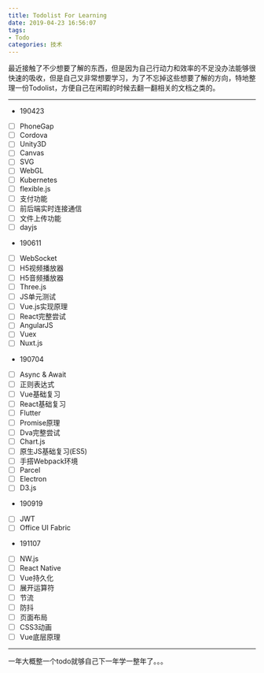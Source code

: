 ```yaml
---
title: Todolist For Learning
date: 2019-04-23 16:56:07
tags:
- Todo
categories: 技术
---
```


最近接触了不少想要了解的东西，但是因为自己行动力和效率的不足没办法能够很快速的吸收，但是自己又非常想要学习，为了不忘掉这些想要了解的方向，特地整理一份Todolist，方便自己在闲暇的时候去翻一翻相关的文档之类的。

<!-- more -->

---

* 190423

- [ ] PhoneGap
- [ ] Cordova
- [ ] Unity3D
- [ ] Canvas
- [ ] SVG
- [ ] WebGL
- [ ] Kubernetes
- [ ] flexible.js
- [ ] 支付功能
- [ ] 前后端实时连接通信
- [ ] 文件上传功能
- [ ] dayjs

* 190611

- [ ] WebSocket
- [ ] H5视频播放器
- [ ] H5音频播放器
- [ ] Three.js
- [ ] JS单元测试
- [ ] Vue.js实现原理
- [ ] React完整尝试
- [ ] AngularJS
- [ ] Vuex
- [ ] Nuxt.js

* 190704

- [ ] Async & Await
- [ ] 正则表达式
- [ ] Vue基础复习
- [ ] React基础复习
- [ ] Flutter
- [ ] Promise原理
- [ ] Dva完整尝试
- [ ] Chart.js
- [ ] 原生JS基础复习(ES5)
- [ ] 手搭Webpack环境
- [ ] Parcel
- [ ] Electron
- [ ] D3.js

* 190919

- [ ] JWT
- [ ] Office UI Fabric

* 191107

- [ ] NW.js
- [ ] React Native
- [ ] Vue持久化
- [ ] 展开运算符
- [ ] 节流
- [ ] 防抖
- [ ] 页面布局
- [ ] CSS3动画
- [ ] Vue底层原理

---

一年大概整一个todo就够自己下一年学一整年了。。。